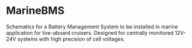 # MarineBMS
Schematics for a Battery Management System to be installed in marine application for live-aboard cruisers. Designed for centrally monitored 12V-24V systems with high precision of cell voltages.
